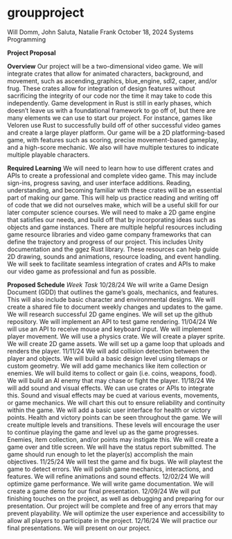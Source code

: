 # groupproject

Will Domm, John Saluta, Natalie Frank
October 18, 2024
Systems Programming

**Project Proposal**

**Overview**
	Our project will be a two-dimensional video game. We will integrate crates that allow for animated characters, background, and movement, such as ascending_graphics, blue_engine, sdl2, caper, and/or frug. These crates allow for integration of design features without sacrificing the integrity of our code nor the time it may take to code this independently. Game development in Rust is still in early phases, which doesn’t leave us with a foundational framework to go off of, but there are many elements we can use to start our project. For instance, games like Veloren use Rust to successfully build off of other successful video games and create a large player platform. Our game will be a 2D platforming-based game, with features such as scoring, precise movement-based gameplay, and a high-score mechanic. We also will have multiple textures to indicate multiple playable characters. 

**Required Learning**
	We will need to learn how to use different crates and APIs to create a professional and complete video game. This may include sign-ins, progress saving, and user interface additions. Reading, understanding, and becoming familiar with these crates will be an essential part of making our game. This will help us practice reading and writing off of code that we did not ourselves make, which will be a useful skill for our later computer science courses. We will need to make a 2D game engine that satisfies our needs, and build off that by incorporating ideas such as objects and game instances. 
	There are multiple helpful resources including game resource libraries and video game company frameworks that can define the trajectory and progress of our project. This includes Unity documentation and the ggez Rust library. These resources can help guide 2D drawing, sounds and animations, resource loading, and event handling. We will seek to facilitate seamless integration of crates and APIs to make our video game as professional and fun as possible. 

**Proposed Schedule**
_Week
Task_
10/28/24
We will write a Game Design Document (GDD) that outlines the game’s goals, mechanics, and features. This will also include basic character and environmental designs. 
We will create a shared file to document weekly changes and updates to the game.
We will research successful 2D game engines. 
We will set up the github repository. We will implement an API to test game rendering. 
11/04/24
We will use an API to receive mouse and keyboard input. 
We will implement player movement. We will use a physics crate.
We will create a player sprite. We will create 2D game assets.
We will set up a game loop that uploads and renders the player.
11/11/24
We will add collision detection between the player and objects. 
We will build a basic design level using tilemaps or custom geometry. 
We will add game mechanics like item collection or enemies. We will build items to collect or gain (i.e. coins, weapons, food). We will build an AI enemy that may chase or fight the player.
11/18/24
We will add sound and visual effects. We can use crates or APIs to integrate this. Sound and visual effects may be cued at various events, movements, or game mechanics. We will chart this out to ensure reliability and continuity within the game. 
We will add a basic user interface for health or victory points. Health and victory points can be seen throughout the game.
We will create multiple levels and transitions. These levels will encourage the user to continue playing the game and level up as the game progresses. Enemies, item collection, and/or points may instigate this.
We will create a game over and title screen.
We will have the status report submitted. The game should run enough to let the player(s) accomplish the main objectives. 
11/25/24
We will test the game and fix bugs. We will playtest the game to detect errors.
We will polish game mechanics, interactions, and features.
We will refine animations and sound effects.
12/02/24
We will optimize game performance. 
We will write game documentation. 
We will create a game demo for our final presentation. 
12/09/24
We will put finishing touches on the project, as well as debugging and preparing for our presentation. Our project will be complete and free of any errors that may prevent playability. We will optimize the user experience and accessibility to allow all players to participate in the project. 
12/16/24
We will practice our final presentations. We will present on our project.
